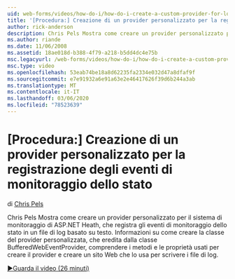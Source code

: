 ```yaml
---
uid: web-forms/videos/how-do-i/how-do-i-create-a-custom-provider-for-logging-health-monitoring-events
title: '[Procedura:] Creazione di un provider personalizzato per la registrazione degli eventi di monitoraggio dello stato | Microsoft Docs'
author: rick-anderson
description: Chris Pels Mostra come creare un provider personalizzato per il sistema di monitoraggio di ASP.NET Heath, che registra gli eventi di monitoraggio dello stato in un file di log basato su testo. Le...
ms.author: riande
ms.date: 11/06/2008
ms.assetid: 18ae018d-b388-4f79-a218-b5dd4dc4e75b
msc.legacyurl: /web-forms/videos/how-do-i/how-do-i-create-a-custom-provider-for-logging-health-monitoring-events
msc.type: video
ms.openlocfilehash: 53eab74be18a8d62235fa2334e032d47a8dfaf9f
ms.sourcegitcommit: e7e91932a6e91a63e2e46417626f39d6b244a3ab
ms.translationtype: MT
ms.contentlocale: it-IT
ms.lasthandoff: 03/06/2020
ms.locfileid: "78523639"
---
```

# <a name="how-do-i-create-a-custom-provider-for-logging-health-monitoring-events"></a>[Procedura:] Creazione di un provider personalizzato per la registrazione degli eventi di monitoraggio dello stato

di [Chris Pels](https://twitter.com/chrispels)

Chris Pels Mostra come creare un provider personalizzato per il sistema di monitoraggio di ASP.NET Heath, che registra gli eventi di monitoraggio dello stato in un file di log basato su testo. Informazioni su come creare la classe del provider personalizzata, che eredita dalla classe BufferedWebEventProvider, comprendere i metodi e le proprietà usati per creare il provider e creare un sito Web che lo usa per scrivere i file di log.

[&#9654;Guarda il video (26 minuti)](https://channel9.msdn.com/Blogs/ASP-NET-Site-Videos/how-do-i-create-a-custom-provider-for-logging-health-monitoring-events)
